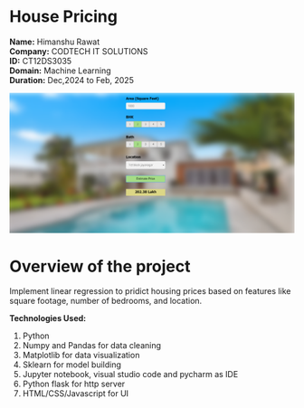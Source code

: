 # House Pricing
**Name:** Himanshu Rawat<br>
**Company:** CODTECH IT SOLUTIONS<br>
**ID:** CT12DS3035<br>
**Domain:** Machine Learning<br>
**Duration:** Dec,2024 to Feb, 2025

![](BHP_website.PNG)

# Overview of the project
Implement linear regression to pridict housing prices based on features like square footage, number of bedrooms, and location.

**Technologies Used:**
1. Python
2. Numpy and Pandas for data cleaning
3. Matplotlib for data visualization
4. Sklearn for model building
5. Jupyter notebook, visual studio code and pycharm as IDE
6. Python flask for http server
7. HTML/CSS/Javascript for UI





